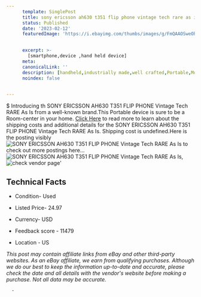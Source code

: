 ```yaml
---
      template: SinglePost
      title: sony ericsson ah630 t351 flip phone vintage tech rare as is
      status: Published
      date: '2023-02-12'
      featuredImage: 'https://i.ebayimg.com/thumbs/images/g/FmQAAOSweOhgFDu9/s-l225.jpg'
       

      excerpt: >-
        [smartphone,device ,hand held device]
      meta:
      canonicalLink: ''
      description: [handheld,industrially made,well crafted,Portable,Mobile,Compact,Convenient,Lightweight,Maneuverable,Man-portable,Miniature,Carriable,Hand-held,Light,Holdable,Transportable,Mobile device,Pocket-sized,On-the-go,Wireless,Cordless,Compact size,Convenient size, smartphone,device ,hand held device]
      noindex: false
      

---
```

$
      Introducing th SONY ERICSSON AH630 T351 FLIP PHONE Vintage Tech RARE As Is from a well-known brand.This Portable device  is sure to be a Room-center in your home. [Click Here](https://www.ebay.com/itm/115074542601?hash=item1acafa2c09%3Ag%3AFmQAAOSweOhgFDu9&mkevt=1&mkcid=1&mkrid=711-53200-19255-0&campid=%253CePNCampaignId%253E&customid=%253CreferenceId%253E&toolid=10049) to read more to learn about the shipping costs and additional details for the SONY ERICSSON AH630 T351 FLIP PHONE Vintage Tech RARE As Is. Shipping cost is undefined.Here is the posting visibly ![SONY ERICSSON AH630 T351 FLIP PHONE Vintage Tech RARE As Is](https://i.ebayimg.com/thumbs/images/g/FmQAAOSweOhgFDu9/s-l225.jpg) to check out more postings here... ![SONY ERICSSON AH630 T351 FLIP PHONE Vintage Tech RARE As Is](https://i.ebayimg.com/images/g/FmQAAOSweOhgFDu9/s-l1600.jpg), ![check vendor page](https://origin-galleryplus.ebayimg.com/ws/web/115074542601_2_0_1/225x225.jpg,https://origin-galleryplus.ebayimg.com/ws/web/115074542601_3_0_1/225x225.jpg,https://origin-galleryplus.ebayimg.com/ws/web/115074542601_4_0_1/225x225.jpg,https://origin-galleryplus.ebayimg.com/ws/web/115074542601_5_0_1/225x225.jpg,https://origin-galleryplus.ebayimg.com/ws/web/115074542601_6_0_1/225x225.jpg,https://origin-galleryplus.ebayimg.com/ws/web/115074542601_7_0_1/225x225.jpg)'

      

 ## Technical Facts 



     
      

 - Condition- Used 


      

 - Listed Price- 24.97 


      

 - Currency- USD 


      

 - Feedback score - 11479 


      

 - Location - US 


      
      

 *_This post may contain affiliate links from eBay and other third-party websites. As an eBay affiliate, we earn from qualifying purchases. Although we do our best to keep the information up-to-date and accurate, please check the date and all details with the vendor's website before making a purchase. Not all data may be accurate._*




      -
